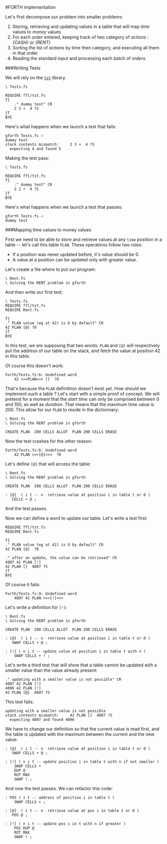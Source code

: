 #FORTH implementation

Let's first decompose our problem into smaller problems:

1. Storing, retrieving and updating values in a table that will map *time* values to *money* values
2. For each *order* entered, keeping track of two category of *actions* : *{CASH}* or *{RENT}*
3. Sorting the list of *actions* by time then category, and executing all them in that order
4. Reading the standard input and processing each batch of *orders*.

###Writing Tests

We will rely on the [`tst`](http://irdvo.nl/FFL/docs/tst.html) library.

    \ Tests.fs

    REQUIRE ffl/tst.fs
    T{
        ." dummy test" CR
        2 3 +  4 ?S
    }T
    BYE

Here's what happens when we launch a test that fails:

    gforth Tests.fs ⏎
    dummy test
    stack contents mismatch:     2 3 +  4 ?S
      expecting 4 and found 5

Making the test pass:

    \ Tests.fs

    REQUIRE ffl/tst.fs
    T{
        ." dummy test" CR
        2 2 +  4 ?S
    }T
    BYE

Here's what happens when we launch a test that passes:

    gforth Tests.fs ⏎
    dummy test

###Mapping time values to money values

First we need to be able to store and retrieve values at any `time` position in a table -- let's call this table `PLAN`. These operations follow two rules:

- If a position was never updated before, it's value should be 0.
- A value at a position can be updated only with greater value.

Let's create a file where to put our program:

    \ Rent.fs
    \ Solving the RENT problem in gforth


And then write our first test:

    \ Tests.fs
    REQUIRE ffl/tst.fs
    REQUIRE Rent.fs

    T{
    ." PLAN value (eg at 42) is O by default" CR
    42 PLAN [@] ?0
    }T
    BYE

In this test, we are supposing that two words: `PLAN` and  `[@]` will respectively put the address of our table on the stack, and fetch the value at position 42 in this table.

Of course this doesn't work:

    Forth/Tests.fs:6: Undefined word
        42 >>>PLAN<<< []  ?0

That's because the `PLAN` definittion doesn't exist yet. 
How should we implement such a table ? 
Let's start with a simple proof of concept. We will pretend for a moment that the *start time* can only be comprised betmeen 0 and 100, as well as *duration*. That means that the maximum time value is 200. This allow for our `PLAN` to reside in the dictionnary:

    \ Rent.fs
    \ Solving the RENT problem in gforth

    CREATE PLAN  200 CELLS ALLOT  PLAN 200 CELLS ERASE   

Now the test crashes for the *other* reason:

    Forth/Tests.fs:6: Undefined word
        42 PLAN >>>[@]<<<  ?0

Let's define `[@]` that will access the table:

    \ Rent.fs
    \ Solving the RENT problem in gforth

    CREATE PLAN  200 CELLS ALLOT  PLAN 200 CELLS ERASE   

    : [@]  ( i t -- n  retrieve value at position i in table t or 0 )
       CELLS + @ ;

And the test passes.

Now we can define a word to update our table. Let's write a test first:

    REQUIRE ffl/tst.fs
    REQUIRE Rent.fs

    T{
    ." PLAN value (eg at 42) is O by default" CR
    42 PLAN [@]  ?0

    ." after an update, the value can be retrieved" CR
    4807 42 PLAN [!]
    42 PLAN []  4807 ?S
    }T
    BYE

Of course it fails:

    Forth/Tests.fs:9: Undefined word
        4807 42 PLAN >>>[!]<<<

Let's write a definition for `[!]`:

    \ Rent.fs
    \ Solving the RENT problem in gforth

    CREATE PLAN  200 CELLS ALLOT  PLAN 200 CELLS ERASE   

    : [@]  ( i t -- n  retrieve value at position i in table t or 0 )
       SWAP CELLS + @ ;

    : [!] ( n i t -- update value at position i in table t with n )
        SWAP CELLS + ! ;

Let's write a third test that will show that a table cannot be updated with a smaller value than the value already present:

    ." updating with a smaller value is not possible" CR
    4807 42 PLAN [!]
    4096 42 PLAN [!]
    42 PLAN [@]  4807 ?S

This test fails:

    updating with a smaller value is not possible
    stack contents mismatch:     42 PLAN []  4807 ?S
      expecting 4807 and found 4096

We have to change our definition so that the current value is read first, and  the table is updated with the maximum between the current and the new value:

    : [@]  ( i t -- n  retrieve value at position i in table t or 0 )
       SWAP CELLS + @ ;

    : [!] ( n i t -- update position i in table t with n if not smaller )
        SWAP CELLS + 
        DUP @
        ROT MAX
        SWAP ! ;             

And now the test passes. We can refactor this code:

    : POS ( i t -- address of position i in table t )
        SWAP CELLS + ;

    : [@]  ( i t -- n  retrieve value at pos i in table t or 0 )
       POS @ ;

    : [!] ( n i t -- update pos i in t with n if greater )
        POS DUP @
        ROT MAX
        SWAP ! ;             

